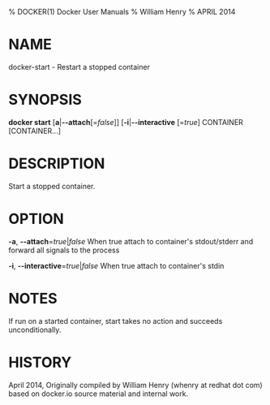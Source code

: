 % DOCKER(1) Docker User Manuals
% William Henry
% APRIL 2014
# NAME
docker-start - Restart a stopped container

# SYNOPSIS
**docker start** [**a**|**--attach**[=*false*]] [**-i**|**--interactive**
[=*true*] CONTAINER [CONTAINER...]

# DESCRIPTION

Start a stopped container.

# OPTION
**-a**, **--attach**=*true*|*false*
   When true attach to container's stdout/stderr and forward all signals to
the process

**-i**, **--interactive**=*true*|*false*
   When true attach to container's stdin

# NOTES
If run on a started container, start takes no action and succeeds
unconditionally.

# HISTORY
April 2014, Originally compiled by William Henry (whenry at redhat dot com)
based on docker.io source material and internal work.
